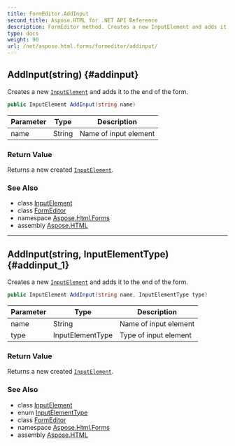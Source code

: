 ```yaml
---
title: FormEditor.AddInput
second_title: Aspose.HTML for .NET API Reference
description: FormEditor method. Creates a new InputElement and adds it to the end of the form
type: docs
weight: 90
url: /net/aspose.html.forms/formeditor/addinput/
---
```

## AddInput(string) {#addinput}

Creates a new [`InputElement`](../../inputelement/) and adds it to the end of the form.

```csharp
public InputElement AddInput(string name)
```

| Parameter | Type | Description |
| --- | --- | --- |
| name | String | Name of input element |

### Return Value

Returns a new created [`InputElement`](../../inputelement/).

### See Also

* class [InputElement](../../inputelement/)
* class [FormEditor](../)
* namespace [Aspose.Html.Forms](../../formeditor/)
* assembly [Aspose.HTML](../../../)

---

## AddInput(string, InputElementType) {#addinput_1}

Creates a new [`InputElement`](../../inputelement/) and adds it to the end of the form.

```csharp
public InputElement AddInput(string name, InputElementType type)
```

| Parameter | Type | Description |
| --- | --- | --- |
| name | String | Name of input element |
| type | InputElementType | Type of input element |

### Return Value

Returns a new created [`InputElement`](../../inputelement/).

### See Also

* class [InputElement](../../inputelement/)
* enum [InputElementType](../../inputelementtype/)
* class [FormEditor](../)
* namespace [Aspose.Html.Forms](../../formeditor/)
* assembly [Aspose.HTML](../../../)
